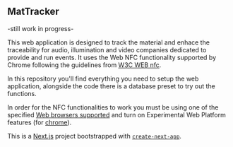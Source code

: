 

## MatTracker

-still work in progress-

This web application is designed to track the material and enhace the traceability for audio, illumination and video companies dedicated to provide and run events.
It uses the Web NFC functionality supported by Chrome following the guidelines from [W3C WEB nfc](https://w3c.github.io/web-nfc/).


In this repository you'll find everything you need to setup the web application, alongside the code there is a database preset to try out the functions.

In order for the NFC functionalities to work you must be using one of the specified [Web browsers supported](https://developer.mozilla.org/en-US/docs/Web/API/Web_NFC_API#browser_compatibility) and turn on Experimental Web Platform features (for [chrome](chrome://flags/)).

This is a [Next.js](https://nextjs.org) project bootstrapped with [`create-next-app`](https://nextjs.org/docs/app/api-reference/cli/create-next-app).



